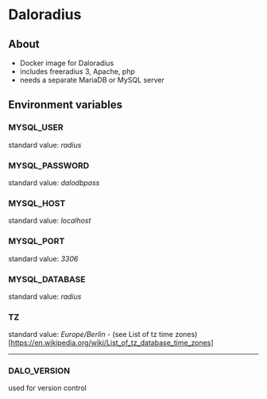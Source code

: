# Daloradius

## About
* Docker image for Daloradius
* includes freeradius 3, Apache, php
* needs a separate MariaDB or MySQL server

## Environment variables

### MYSQL_USER
standard value: *radius*
### MYSQL_PASSWORD
standard value: *dalodbpass*
### MYSQL_HOST
standard value: *localhost*
### MYSQL_PORT
standard value: *3306*
### MYSQL_DATABASE
standard value: *radius*
### TZ
standard value: *Europe/Berlin* - (see List of tz time zones)[https://en.wikipedia.org/wiki/List_of_tz_database_time_zones]

---
### DALO_VERSION
used for version control

